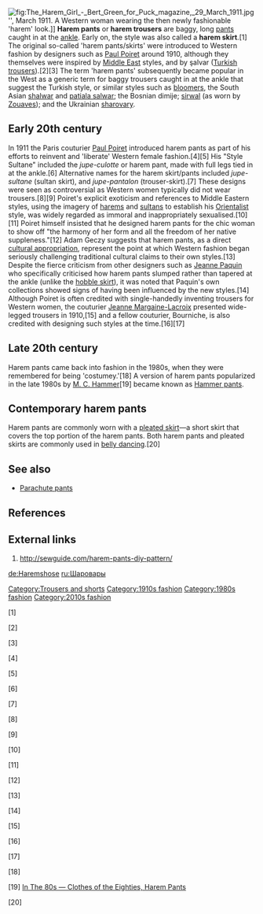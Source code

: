 ![](The_Harem_Girl_-_Bert_Green_for_Puck_magazine,_29_March_1911.jpg "fig:The_Harem_Girl_-_Bert_Green_for_Puck_magazine,_29_March_1911.jpg")'',
March 1911. A Western woman wearing the then newly fashionable 'harem'
look.\]\] **Harem pants** or **harem trousers** are baggy, long
[pants](trousers "wikilink") caught in at the [ankle](ankle "wikilink").
Early on, the style was also called a **harem skirt**.[1] The original
so-called 'harem pants/skirts' were introduced to Western fashion by
designers such as [Paul Poiret](Paul_Poiret "wikilink") around 1910,
although they themselves were inspired by [Middle
East](Middle_East "wikilink") styles, and by şalvar ([Turkish
trousers](Turkish_trousers "wikilink")).[2][3] The term 'harem pants'
subsequently became popular in the West as a generic term for baggy
trousers caught in at the ankle that suggest the Turkish style, or
similar styles such as [bloomers](Bloomers_(clothing) "wikilink"), the
South Asian [shalwar](shalwar_kameez "wikilink") and [patiala
salwar](patiala_salwar "wikilink"); the Bosnian dimije;
[sirwal](sirwal "wikilink") (as worn by [Zouaves](Zouave "wikilink"));
and the Ukrainian [sharovary](sharovary "wikilink").

## Early 20th century

In 1911 the Paris couturier [Paul Poiret](Paul_Poiret "wikilink")
introduced harem pants as part of his efforts to reinvent and 'liberate'
Western female fashion.[4][5] His "Style Sultane" included the
*jupe-culotte* or harem pant, made with full legs tied in at the
ankle.[6] Alternative names for the harem skirt/pants included
*jupe-sultane* (sultan skirt), and *jupe-pantalon* (trouser-skirt).[7]
These designs were seen as controversial as Western women typically did
not wear trousers.[8][9] Poiret's explicit exoticism and references to
Middle Eastern styles, using the imagery of [harems](harem "wikilink")
and [sultans](sultan "wikilink") to establish his
[Orientalist](Orientalism "wikilink") style, was widely regarded as
immoral and inappropriately sexualised.[10][11] Poiret himself insisted
that he designed harem pants for the chic woman to show off "the harmony
of her form and all the freedom of her native suppleness."[12] Adam
Geczy suggests that harem pants, as a direct [cultural
appropriation](cultural_appropriation "wikilink"), represent the point
at which Western fashion began seriously challenging traditional
cultural claims to their own styles.[13] Despite the fierce criticism
from other designers such as [Jeanne Paquin](Jeanne_Paquin "wikilink")
who specifically criticised how harem pants slumped rather than tapered
at the ankle (unlike the [hobble skirt](hobble_skirt "wikilink")), it
was noted that Paquin's own collections showed signs of having been
influenced by the new styles.[14] Although Poiret is often credited with
single-handedly inventing trousers for Western women, the couturier
[Jeanne Margaine-Lacroix](Jeanne_Margaine-Lacroix "wikilink") presented
wide-legged trousers in 1910,[15] and a fellow couturier, Bourniche, is
also credited with designing such styles at the time.[16][17]

## Late 20th century

Harem pants came back into fashion in the 1980s, when they were
remembered for being 'costumey.'[18] A version of harem pants
popularized in the late 1980s by [M. C.
Hammer](MC_Hammer "wikilink")[19] became known as [Hammer
pants](Hammer_pants "wikilink").

## Contemporary harem pants

Harem pants are commonly worn with a [pleated
skirt](pleated_skirt "wikilink")—a short skirt that covers the top
portion of the harem pants. Both harem pants and pleated skirts are
commonly used in [belly dancing](Belly_dance "wikilink").[20]

## See also

-   [Parachute pants](Parachute_pants "wikilink")

## References

## External links

1.  <http://sewguide.com/harem-pants-diy-pattern/>

[de:Haremshose](de:Haremshose "wikilink")
[ru:Шаровары](ru:Шаровары "wikilink")

[Category:Trousers and shorts](Category:Trousers_and_shorts "wikilink")
[Category:1910s fashion](Category:1910s_fashion "wikilink")
[Category:1980s fashion](Category:1980s_fashion "wikilink")
[Category:2010s fashion](Category:2010s_fashion "wikilink")

[1]

[2]

[3]

[4]

[5]

[6]

[7]

[8]

[9]

[10]

[11]

[12]

[13]

[14]

[15]

[16]

[17]

[18]

[19] [In The 80s — Clothes of the Eighties, Harem
Pants](http://www.inthe80s.com/clothes/harempants0.shtml)

[20]